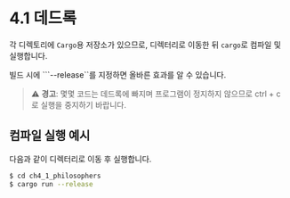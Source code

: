 # 4.1 데드록

각 디렉토리에 `Cargo`용 저장소가 있으므로, 디렉터리로 이동한 뒤 `cargo`로 컴파일 및 실행합니다.

빌드 시에 ```--release``를 지정하면 올바른 효과를 알 수 있습니다.

> ⚠️ **경고**: 몇몇 코드는 데드록에 빠지며 프로그램이 정지하지 않으므로 ctrl + c 로 실행을 중지하기 바랍니다.

## 컴파일 실행 예시

다음과 같이 디렉터리로 이동 후 실행합니다.

```sh
$ cd ch4_1_philosophers
$ cargo run --release
```
